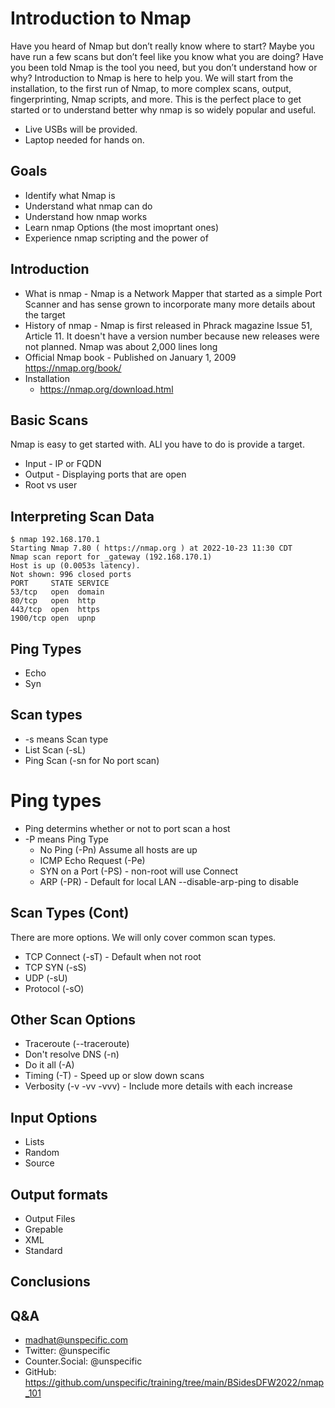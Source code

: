 # Introduction to Nmap

Have you heard of Nmap but don’t really know where to start?  Maybe you have run a few scans but don’t feel like you know what you are doing?  Have you been told Nmap is the tool you need, but you don’t understand how or why?  Introduction to Nmap is here to help you. We will start from the installation, to the first run of Nmap, to more complex scans, output, fingerprinting, Nmap scripts, and more.  This is the perfect place to get started or to understand better why nmap is so widely popular and useful.
* Live USBs will be provided.
* Laptop needed for hands on.


## Goals
- Identify what Nmap is
- Understand what nmap can do
- Understand how nmap works
- Learn nmap Options (the most imoprtant ones)
- Experience nmap scripting and the power of

## Introduction
- What is nmap -  Nmap is a Network Mapper that started as a simple Port Scanner and has sense grown to incorporate many more details about the target
- History of nmap - Nmap is first released in Phrack magazine Issue 51, Article 11. It doesn't have a version number because new releases were not planned. Nmap was about 2,000 lines long
- Official Nmap book -  Published on January 1, 2009 https://nmap.org/book/
- Installation
  - https://nmap.org/download.html

## Basic Scans
Nmap is easy to get started with.  ALl you have to do is provide a target.
- Input - IP or FQDN
- Output - Displaying ports that are open
- Root vs user

## Interpreting Scan Data
```
$ nmap 192.168.170.1
Starting Nmap 7.80 ( https://nmap.org ) at 2022-10-23 11:30 CDT
Nmap scan report for _gateway (192.168.170.1)
Host is up (0.0053s latency).
Not shown: 996 closed ports
PORT     STATE SERVICE
53/tcp   open  domain
80/tcp   open  http
443/tcp  open  https
1900/tcp open  upnp
```

## Ping Types
- Echo
- Syn

## Scan types
- -s means Scan type
- List Scan (-sL)
- Ping Scan (-sn for No port scan)

# Ping types
- Ping determins whether or not to port scan a host
- -P means Ping Type
  - No Ping (-Pn) Assume all hosts are up
  - ICMP Echo Request (-Pe)
  - SYN on a Port (-PS<port>) - non-root will use Connect
  - ARP (-PR) - Default for local LAN --disable-arp-ping to disable

## Scan Types (Cont)
There are more options.  We will only cover common scan types.
- TCP Connect (-sT) - Default when not root
- TCP SYN (-sS)
- UDP (-sU)
- Protocol (-sO)

## Other Scan Options
- Traceroute (--traceroute)
- Don't resolve DNS (-n)
- Do it all (-A)
- Timing (-T) - Speed up or slow down scans
- Verbosity (-v -vv -vvv) - Include more details with each increase

## Input Options
- Lists
- Random
- Source

## Output formats
- Output Files
- Grepable
- XML
- Standard



## Conclusions

## Q&A
- madhat@unspecific.com
- Twitter: @unspecific
- Counter.Social: @unspecific
- GitHub: https://github.com/unspecific/training/tree/main/BSidesDFW2022/nmap_101
